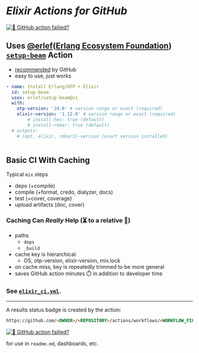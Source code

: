 <!-- from Github action ${.github/workflows/}elixir_ci.yml -->
[elixir_ci]: https://github.com/nurturenature/elixir_actions/actions/workflows/elixir_ci.yml
[elixir_ci-img]: https://github.com/nurturenature/elixir_actions/actions/workflows/elixir_ci.yml/badge.svg

# ***Elixir Actions for GitHub***

[![🤔 GitHub action failied?][elixir_ci-img]][elixir_ci]

## Uses [@erlef](https://github.com/erlef/)([Erlang Ecosystem Foundation](https://erlef.org)) [`setup-beam`](https://github.com/erlef/setup-beam) Action

- [recommended](https://github.com/actions/setup-elixir#setup-elixir) by GitHub
- easy to use, just works

```yaml
- name: Install Erlang/OTP + Elixir
  id: setup-beam
  uses: erlef/setup-beam@v1
  with:
    otp-version: '24.0' # version range or exact (required)
    elixir-version: '1.12.0' # version range or exact (required)
        # install-hex: true (default)
        # install-rebar: true (default)
  # outputs:
    # (opt, elixir, rebar3)-version (exact version installed)
        
```

## Basic CI With Caching

Typical `mix` steps
- deps (+compile)
- compile (+format, credo, dialyzer, docs)
- test (+cover, coverage)
- upload artifacts (doc, cover)

### Caching Can *Really* Help (⏳ to a relative 🚀)
- paths
  - `deps`
  - `_build`
- cache key is hierarchical:
    - OS, otp-version, elixir-version, mix.lock
- on cache miss, key is repeatedly trimmed to be more general
- saves GitHub action minutes ⏱️ in addition to developer time
 

### See [`elixir_ci.yml`](https://github.com/nurturenature/elixir_actions/blob/main/.github/workflows/elixir_ci.yml).

<hr>

A results status badge is created by the action:

```html
https://github.com/<OWNER>/<REPOSITORY>/actions/workflows/<WORKFLOW_FILE>/badge.svg
```
[![🤔 GitHub action failied?][elixir_ci-img]][elixir_ci]

for use in `readme.md`, dashboards, etc.
